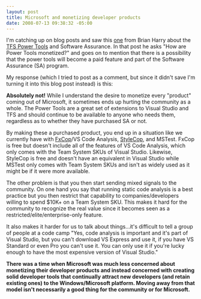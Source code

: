 ```yaml
---
layout: post
title: Microsoft and monetizing developer products
date: 2008-07-13 09:38:32 -05:00
---
```


I'm catching up on blog posts and saw this [one](http://blogs.msdn.com/bharry/archive/2008/07/05/power-tools-and-software-assurance.aspx) from Brian Harry about the [TFS Power Tools](http://msdn.microsoft.com/en-us/vs2005/aa718351.aspx) and Software Assurance. In that post he asks "How are Power Tools monetized?" and goes on to mention that there is a possibility that the power tools will become a paid feature and part of the Software Assurance (SA) program.

My response (which I tried to post as a comment, but since it didn't save I'm turning it into this blog post instead) is this:

**Absolutely not!** While I understand the desire to monetize every "product" coming out of Microsoft, it sometimes ends up hurting the community as a whole. The Power Tools are a great set of extensions to Visual Studio and TFS and should continue to be available to anyone who needs them, regardless as to whether they have purchased SA or not. 

By making these a purchased product, you end up in a situation like we currently have with [FxCop](http://msdn.microsoft.com/en-us/library/bb429476(VS.80).aspx)/VS Code Analysis, [StyleCop](http://code.msdn.microsoft.com/sourceanalysis), and MSTest. FxCop is free but doesn't include all of the features of VS Code Analysis, which only comes with the Team System SKUs of Visual Studio. Likewise, StyleCop is free and doesn't have an equivalent in Visual Studio while MSTest only comes with Team System SKUs and isn't as widely used as it might be if it were more available. 

The other problem is that you then start sending mixed signals to the community. On one hand you say that running static code analysis is a best practice but you then restrict that capability to companies/developers willing to spend $10K+ on a Team System SKU. This makes it hard for the community to recognize the real value since it becomes seen as a restricted/elite/enterprise-only feature. 

It also makes it harder for us to talk about things...it's difficult to tell a group of people at a code camp "Yes, code analysis is important and it's part of Visual Studio, but you can't download VS Express and use it, if you have VS Standard or even Pro you can't use it. You can only use it if you're lucky enough to have the most expensive version of Visual Studio." 

**There was a time when Microsoft was much less concerned about monetizing their developer products and instead concerned with creating solid developer tools that continually attract new developers (and retain existing ones) to the Windows/Microsoft platform. Moving away from that model isn't necessarily a good thing for the community or for Microsoft.**
